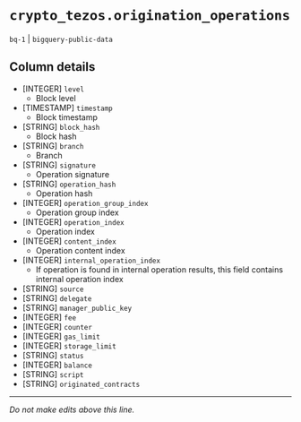 # `crypto_tezos.origination_operations`
`bq-1` | `bigquery-public-data`

## Column details
* [INTEGER]   `level`
  - Block level
* [TIMESTAMP] `timestamp`
  - Block timestamp
* [STRING]    `block_hash`
  - Block hash
* [STRING]    `branch`
  - Branch
* [STRING]    `signature`
  - Operation signature
* [STRING]    `operation_hash`
  - Operation hash
* [INTEGER]   `operation_group_index`
  - Operation group index
* [INTEGER]   `operation_index`
  - Operation index
* [INTEGER]   `content_index`
  - Operation content index
* [INTEGER]   `internal_operation_index`
  - If operation is found in internal operation results, this field contains internal operation index
* [STRING]    `source`
* [STRING]    `delegate`
* [STRING]    `manager_public_key`
* [INTEGER]   `fee`
* [INTEGER]   `counter`
* [INTEGER]   `gas_limit`
* [INTEGER]   `storage_limit`
* [STRING]    `status`
* [INTEGER]   `balance`
* [STRING]    `script`
* [STRING]    `originated_contracts`

-------------------------------------------------------------------------------
*Do not make edits above this line.*
